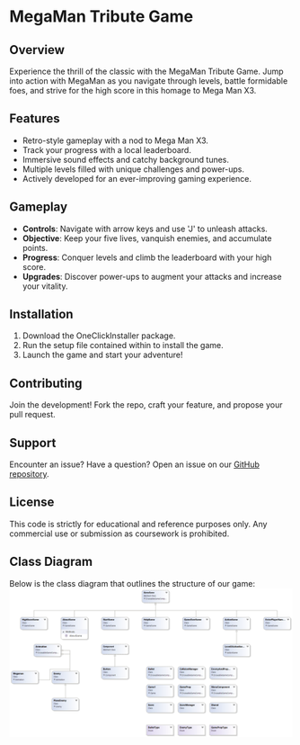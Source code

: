 # MegaMan Tribute Game

## Overview
Experience the thrill of the classic with the MegaMan Tribute Game. Jump into action with MegaMan as you navigate through levels, battle formidable foes, and strive for the high score in this homage to Mega Man X3.

## Features
- Retro-style gameplay with a nod to Mega Man X3.
- Track your progress with a local leaderboard.
- Immersive sound effects and catchy background tunes.
- Multiple levels filled with unique challenges and power-ups.
- Actively developed for an ever-improving gaming experience.

## Gameplay
- **Controls**: Navigate with arrow keys and use 'J' to unleash attacks.
- **Objective**: Keep your five lives, vanquish enemies, and accumulate points.
- **Progress**: Conquer levels and climb the leaderboard with your high score.
- **Upgrades**: Discover power-ups to augment your attacks and increase your vitality.

## Installation
1. Download the OneClickInstaller package.
2. Run the setup file contained within to install the game.
3. Launch the game and start your adventure!

## Contributing
Join the development! Fork the repo, craft your feature, and propose your pull request.

## Support
Encounter an issue? Have a question? Open an issue on our [GitHub repository](#).

## License
This code is strictly for educational and reference purposes only. Any commercial use or submission as coursework is prohibited.

## Class Diagram
Below is the class diagram that outlines the structure of our game:
![Class Diagram](class-diagram.png)
